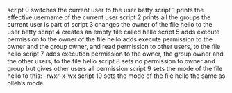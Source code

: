 script 0 switches the current user to the user betty
script 1 prints the effective username of the current user
script 2 prints all the groups the current user is part of
script 3 changes the owner of the file hello to the user betty
script 4 creates an empty file called hello
script 5 adds execute permission to the owner of the file hello
adds execute permission to the owner and the group owner, and read permission to other users, to the file hello
script 7 adds execution permission to the owner, the group owner and the other users, to the file hello
script 8 sets no permission to owner and group but gives other users all permission
script 9 sets the mode of the file hello to this: -rwxr-x-wx
script 10 sets the mode of the file hello the same as olleh’s mode
